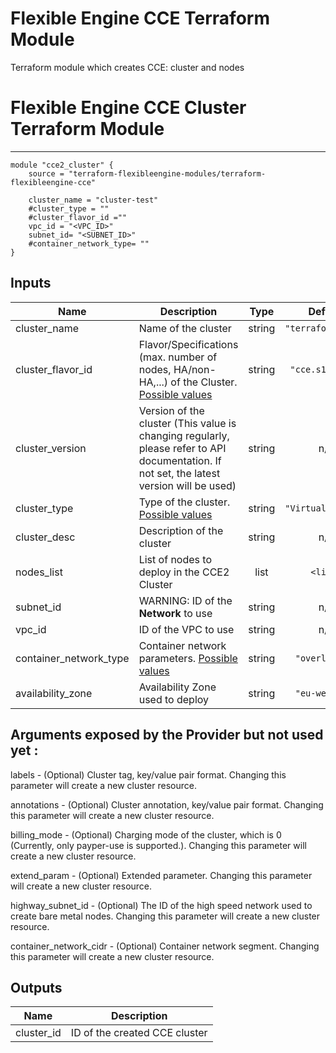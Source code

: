 # Flexible Engine CCE Terraform Module

Terraform module which creates CCE: cluster and nodes

# Flexible Engine CCE Cluster Terraform Module
---

```hcl
module "cce2_cluster" {
    source = "terraform-flexibleengine-modules/terraform-flexibleengine-cce"

    cluster_name = "cluster-test"
    #cluster_type = ""
    #cluster_flavor_id =""
    vpc_id = "<VPC_ID>"
    subnet_id= "<SUBNET_ID>"
    #container_network_type= ""
}
```

## Inputs

| Name | Description | Type | Default | Required |
|------|-------------|:----:|:-----:|:-----:|
| cluster\_name | Name of the cluster | string | `"terraform-test"` | yes |
| cluster\_flavor\_id | Flavor/Specifications (max. number of nodes, HA/non-HA,...) of the Cluster. [Possible values](https://www.terraform.io/docs/providers/flexibleengine/r/cce_cluster_v3.html#flavor_id "Flexible Engine Provider Argument Reference")| string | `"cce.s1.small"` | yes |
| cluster\_version | Version of the cluster (This value is changing regularly, please refer to API documentation. If not set, the latest version will be used) | string | n/a | no |
| cluster\_type | Type of the cluster. [Possible values](https://www.terraform.io/docs/providers/flexibleengine/r/cce_cluster_v3.html#cluster_type "Flexible Engine Provider Argument Reference") | string | `"VirtualMachine"` | yes |
| cluster\_desc | Description of the cluster | string | n/a | no |
| nodes\_list | List of nodes to deploy in the CCE2 Cluster | list | `<list>` | no |
| subnet\_id | WARNING: ID of the **Network** to use | string | n/a | yes |
| vpc\_id | ID of the VPC to use | string | n/a | yes |
| container\_network\_type | Container network parameters. [Possible values](https://www.terraform.io/docs/providers/flexibleengine/r/cce_cluster_v3.html#container_network_type "Flexible Engine Provider Argument Reference") | string | `"overlay_l2"` | yes |
| availability\_zone | Availability Zone used to deploy | string | `"eu-west-0a"` | no |


## Arguments exposed by the Provider but not used yet :

labels - (Optional) Cluster tag, key/value pair format. Changing this parameter will create a new cluster resource.

annotations - (Optional) Cluster annotation, key/value pair format. Changing this parameter will create a new cluster resource.

billing_mode - (Optional) Charging mode of the cluster, which is 0 (Currently, only payper-use is supported.). Changing this parameter will create a new cluster resource.

extend_param - (Optional) Extended parameter. Changing this parameter will create a new cluster resource.

highway_subnet_id - (Optional) The ID of the high speed network used to create bare metal nodes. Changing this parameter will create a new cluster resource.

container_network_cidr - (Optional) Container network segment. Changing this parameter will create a new cluster resource.

## Outputs

| Name | Description |
|------|-------------|
| cluster\_id | ID of the created CCE cluster  |
